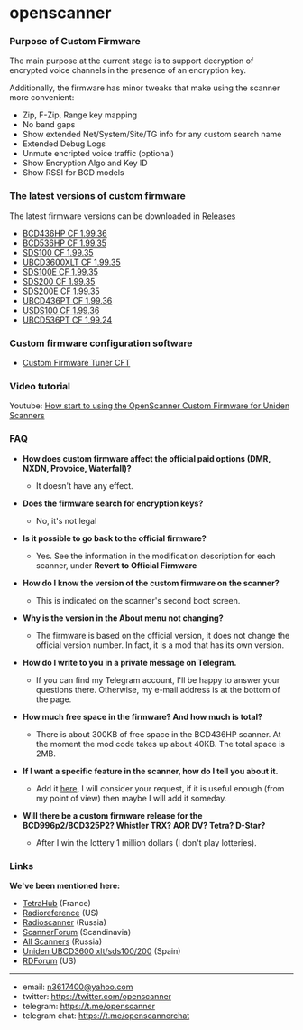 # openscanner

### Purpose of Custom Firmware

The main purpose at the current stage is to support decryption of encrypted voice channels in the presence of an encryption key.

Additionally, the firmware has minor tweaks that make using the scanner more convenient:
- Zip, F-Zip, Range key mapping
- No band gaps
- Show extended Net/System/Site/TG info for any custom search name
- Extended Debug Logs
- Unmute encripted voice traffic (optional)
- Show Encryption Algo and Key ID
- Show RSSI for BCD models

### The latest versions of custom firmware

The latest firmware versions can be downloaded in [Releases](https://github.com/x27/openscanner/releases)

- [BCD436HP CF 1.99.36](https://github.com/x27/openscanner/tree/main/uniden/bcd436hp/fw/mod)
- [BCD536HP CF 1.99.35](https://github.com/x27/openscanner/tree/main/uniden/bcd536hp/fw/mod)
- [SDS100 CF 1.99.35](https://github.com/x27/openscanner/tree/main/uniden/sds100/fw/mod)
- [UBCD3600XLT CF 1.99.35](https://github.com/x27/openscanner/tree/main/uniden/ubcd3600xlt/mod)
- [SDS100E CF 1.99.35](https://github.com/x27/openscanner/tree/main/uniden/sds100e/mod)
- [SDS200 CF 1.99.35](https://github.com/x27/openscanner/tree/main/uniden/sds200/mod)
- [SDS200E CF 1.99.35](https://github.com/x27/openscanner/tree/main/uniden/sds200e/mod)
- [UBCD436PT CF 1.99.36](https://github.com/x27/openscanner/tree/main/uniden/ubcd436pt/mod)
- [USDS100 CF 1.99.36](https://github.com/x27/openscanner/tree/main/uniden/usds100/mod)
- [UBCD536PT CF 1.99.24](https://github.com/x27/openscanner/tree/main/uniden/ubcd536pt/mod)

### Custom firmware configuration software
- [Custom Firmware Tuner CFT](https://github.com/x27/CFT)

### Video tutorial

Youtube: [How start to using the OpenScanner Custom Firmware for Uniden Scanners](https://www.youtube.com/watch?v=alfvpBevngc)

### FAQ

- **How does custom firmware affect the official paid options (DMR, NXDN, Provoice, Waterfall)?**
  - It doesn't have any effect.

- **Does the firmware search for encryption keys?**
  - No, it's not legal

- **Is it possible to go back to the official firmware?**
  - Yes. See the information in the modification description for each scanner, under **Revert to Official Firmware**

- **How do I know the version of the custom firmware on the scanner?**
  - This is indicated on the scanner's second boot screen.

- **Why is the version in the About menu not changing?**
  - The firmware is based on the official version, it does not change the official version number. In fact, it is a mod that has its own version.

- **How do I write to you in a private message on Telegram.**
  - If you can find my Telegram account, I'll be happy to answer your questions there. Otherwise, my e-mail address is at the bottom of the page.

- **How much free space in the firmware? And how much is total?**
  - There is about 300KB of free space in the BCD436HP scanner. At the moment the mod code takes up about 40KB. The total space is 2MB.

- **If I want a specific feature in the scanner, how do I tell you about it.**
  - Add it [here](https://github.com/x27/CFT/issues), I will consider your request, if it is useful enough (from my point of view) then maybe I will add it someday.

- **Will there be a custom firmware release for the BCD996p2/BCD325P2? Whistler TRX? AOR DV? Tetra? D-Star?**
  - After I win the lottery 1 million dollars (I don't play lotteries).


### Links

**We've been mentioned here:**
* [TetraHub](https://forum.tetrahub.net) (France)
* [Radioreference](http://forums.radioreference.com) (US)
* [Radioscanner](https://www.radioscanner.ru/) (Russia)
* [ScannerForum](www.scannerforum.nl) (Scandinavia)
* [All Scanners](https://t.me/allscanners) (Russia)
* [Uniden UBCD3600 xlt/sds100/200](https://t.me/ScannerUNIDENUBCD3600xlt) (Spain)
* [RDForum](https://www.rdforum.org/) (US)

---
- email: n3617400@yahoo.com
- twitter:  https://twitter.com/openscanner
- telegram: https://t.me/openscanner
- telegram chat: https://t.me/openscannerchat
